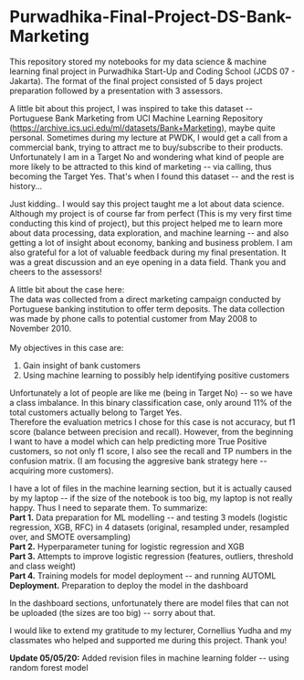 # Purwadhika-Final-Project-DS-Bank-Marketing

This repository stored my notebooks for my data science & machine learning final project in Purwadhika Start-Up and Coding School (JCDS 07 - Jakarta). The format of the final project consisted of 5 days project preparation followed by a presentation with 3 assessors.

A little bit about this project, I was inspired to take this dataset -- Portuguese Bank Marketing from UCI Machine Learning Repository (https://archive.ics.uci.edu/ml/datasets/Bank+Marketing), maybe quite personal. Sometimes during my lecture at PWDK, I would get a call from a commercial bank, trying to attract me to buy/subscribe to their products. Unfortunately I am in a Target No and wondering what kind of people are more likely to be attracted to this kind of marketing -- via calling, thus becoming the Target Yes. That's when I found this dataset -- and the rest is history...

Just kidding.. I would say this project taught me a lot about data science. Although my project is of course far from perfect (This is my very first time conducting this kind of project), but this project helped me to learn more about data processing, data exploration, and machine learning -- and also getting a lot of insight about economy, banking and business problem. I am also grateful for a lot of valuable feedback during my final presentation. It was a great discussion and an eye opening in a data field. Thank you and cheers to the assessors!

A little bit about the case here: <br>
The data was collected from a direct marketing campaign conducted by Portuguese banking institution to offer term deposits. The data collection was made by phone calls to potential customer from May 2008 to November 2010.<br><br>
My objectives in this case are:
1. Gain insight of bank customers<br>
2. Using machine learning to possibly help identifying positive customers

Unfortunately a lot of people are like me (being in Target No) -- so we have a class imbalance. In this binary classification case, only around 11% of the total customers actually belong to Target Yes.<br>
Therefore the evaluation metrics I chose for this case is not accuracy, but f1 score (balance between precision and recall). However, from the beginning I want to have a model which can help predicting more True Positive customers, so not only f1 score, I also see the recall and TP numbers in the confusion matrix. (I am focusing the aggresive bank strategy here -- acquiring more customers).

I have a lot of files in the machine learning section, but it is actually caused by my laptop -- if the size of the notebook is too big, my laptop is not really happy. Thus I need to separate them. To summarize:<br>
<b>Part 1.</b> Data preparation for ML modelling -- and testing 3 models (logistic regression, XGB, RFC) in 4 datasets (original, resampled under, resampled over, and SMOTE oversampling)<br>
<b>Part 2.</b> Hyperparameter tuning for logistic regression and XGB<br>
<b>Part 3.</b> Attempts to improve logistic regression (features, outliers, threshold and class weight)<br>
<b>Part 4.</b> Training models for model deployment -- and running AUTOML<br>
<b>Deployment.</b> Preparation to deploy the model in the dashboard<br>

In the dashboard sections, unfortunately there are model files that can not be uploaded (the sizes are too big) -- sorry about that.

I would like to extend my gratitude to my lecturer, Cornellius Yudha and my classmates who helped and supported me during this project. Thank you!


<b>Update 05/05/20:</b> Added revision files in machine learning folder -- using random forest model

